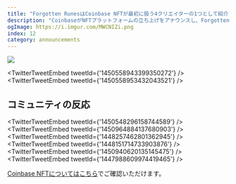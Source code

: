 ```yaml
---
title: "Forgotten RunesはCoinbase NFTが最初に扱う4クリエイターの1つとして紹介されました"
description: "CoinbaseがNFTプラットフォームの立ち上げをアナウンスし、Forgotten Runesがフィーチャリングクリエータとして掲載されています。"
ogImage: https://i.imgur.com/MWCNIZi.png
index: 12
category: announcements
---
```


![](https://i.imgur.com/MWCNIZi.png)

<TwitterTweetEmbed tweetId={'1450558943399350272'} />
<TwitterTweetEmbed tweetId={'1450558953432043521'} />

## コミュニティの反応

<TwitterTweetEmbed tweetId={'1450548296158744589'} />
<TwitterTweetEmbed tweetId={'1450964884137680903'} />
<TwitterTweetEmbed tweetId={'1448257462801362945'} />
<TwitterTweetEmbed tweetId={'1448151714733903876'} />
<TwitterTweetEmbed tweetId={'1450940620135145475'} />
<TwitterTweetEmbed tweetId={'1447988609974419465'} />

[Coinbase NFTについてはこちら](https://www.coinbase.com/nft/announce)でご確認いただけます。
